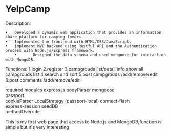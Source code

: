 # YelpCamp


Description:

	•	Developed a dynamic web application that provides an information share platform for camping lovers.
	•	Implemented the front-end with HTML/CSS/JavaScript.
	•	Implement MVC backend using Restful API and the Authentication process with Node.js/Express framework.
    	•   	Designed the data schema and used mongoose for interaction with MongoDB.
  
 Functions: 
     1.login
     2.register 
     3.campgrouds list/detail info   show all campgrouds list
     4.search and sort 
     5.post campgrouds   /add/remove/edit
     6.post comments     /add/remove/edit
 
 required modules 
     express.js
     bodyParser
     mongoose    
     passport   
     cookieParser
     LocalStrategy (passport-local)
     connect-flash    
     express-session
     seedDB     
     methodOverride
 
 
 
 This is my first web page that access to Node.js and MongoDB,function is simple but it's very interesting 
